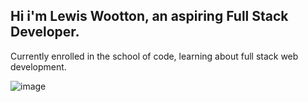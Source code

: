 ## Hi i'm Lewis Wootton, an aspiring Full Stack Developer.

Currently enrolled in the school of code, learning about full stack web development. 
          
![image](https://www.codewars.com/users/L-E-W-1-5/badges/small)
